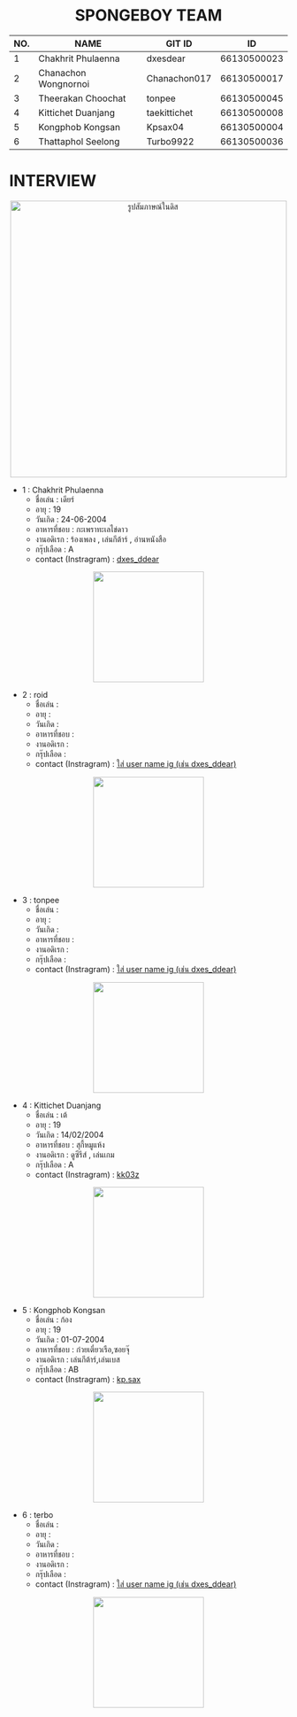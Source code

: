 <div class="topic" align="center">
<h1>SPONGEBOY TEAM</h1>
  
| NO. | NAME | GIT ID | ID |
|---------------------------|------------------------------|--------------------------|--------------------|
| 1 | Chakhrit Phulaenna | dxesdear | 66130500023 |
| 2 | Chanachon Wongnornoi | Chanachon017 | 66130500017 |
| 3 |  Theerakan Choochat | tonpee | 66130500045 |
| 4 | Kittichet Duanjang  | taekittichet  | 66130500008 | 
| 5 | Kongphob Kongsan  | Kpsax04  | 66130500004 |
| 6 | Thattaphol Seelong  | Turbo9922  | 66130500036|
</div>
<h1> INTERVIEW</h1>

<div class="interviewpic" align=center>
  <img alt="รูปสัมภาษณ์ในดิส" src="https://github.com/tonpee/2566-INT100-G1-03-ee/assets/139838190/ce024003-2fcd-4950-9305-6929b81a6fa1" width="500px">
</div>

- 1 : Chakhrit Phulaenna
  - ชื่อเล่น : เดียร์
  - อายุ :  19 
  - วันเกิด : 24-06-2004
  - อาหารที่ชอบ : กะเพราทะเลไข่ดาว
  - งานอดิเรก : ร้องเพลง , เล่นกีต้าร์ , อ่านหนังสือ
  - กรุ๊ปเลือด : A
  - contact (Instragram) : <a href="https://www.instagram.com/dxes_ddear/">dxes_ddear</a>
<div class="pic" align="center" >
<img src="https://github.com/tonpee/2566-INT100-G1-03-ee/assets/139838190/308fa4ce-5f28-4d29-8426-c0f669f5643f" width="200px">
</div>

- 2 : roid
  - ชื่อเล่น :  
  - อายุ :  
  - วันเกิด : 
  - อาหารที่ชอบ :
  - งานอดิเรก :
  - กรุ๊ปเลือด :
  - contact (Instragram) : <a href="เพิ่มลิงก์ไอจีเพื่อน">ใส่ user name ig (เช่น dxes_ddear)</a>
<div class="pic" align="center" >
<img src="เพิ่มรูปเพื่อน" width="200px">
</div>

- 3 : tonpee
  - ชื่อเล่น :  
  - อายุ :  
  - วันเกิด : 
  - อาหารที่ชอบ :
  - งานอดิเรก :
  - กรุ๊ปเลือด :
  - contact (Instragram) : <a href="เพิ่มลิงก์ไอจีเพื่อน">ใส่ user name ig (เช่น dxes_ddear)</a>
<div class="pic" align="center" >
<img src="เพิ่มรูปเพื่อน" width="200px">
</div>

- 4 : Kittichet Duanjang
  - ชื่อเล่น :  เต้
  - อายุ :  19
  - วันเกิด : 14/02/2004
  - อาหารที่ชอบ : สุกี้หมูแห้ง
  - งานอดิเรก : ดูซีรีส์ , เล่นเกม
  - กรุ๊ปเลือด : A
  - contact (Instragram) : <a href="https://www.instagram.com/kk03z/">kk03z</a>
<div class="pic" align="center" >
<img src="https://github.com/tonpee/2566-INT100-G1-03-ee/assets/141814542/481d36ba-4cf2-4ab4-911e-b2ce002693cd" width="200px">
</div>

- 5 : Kongphob Kongsan
  - ชื่อเล่น : ก้อง  
  - อายุ :  19
  - วันเกิด : 01-07-2004
  - อาหารที่ชอบ : ก๋วยเตี๋ยวเรือ,ซอยจุ๊
  - งานอดิเรก : เล่นกีต้าร์,เล่นเบส
  - กรุ๊ปเลือด : AB
  - contact (Instragram) : <a href="https://www.instagram.com/kp.sax/">kp.sax</a>
<div class="pic" align="center" >
<img src="https://github.com/tonpee/2566-INT100-G1-03-ee/assets/139838190/4b6d5604-6f75-477e-bec6-1e624b91db36" width="200px">
</div>

- 6 : terbo
  - ชื่อเล่น :  
  - อายุ :  
  - วันเกิด : 
  - อาหารที่ชอบ :
  - งานอดิเรก :
  - กรุ๊ปเลือด :
  - contact (Instragram) : <a href="เพิ่มลิงก์ไอจีเพื่อน">ใส่ user name ig (เช่น dxes_ddear)</a>
<div class="pic" align="center" >
<img src="เพิ่มรูปเพื่อน" width="200px">
</div>



